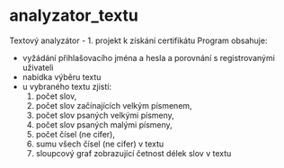 # analyzator_textu
Textový analyzátor - 1. projekt k získání certifikátu
Program obsahuje:
- vyžádání přihlašovacího jména a hesla a porovnání s registrovanými uživateli
- nabídka výběru textu
- u vybraného textu zjistí:
  1. počet slov,
  2. počet slov začínajících velkým písmenem,
  3. počet slov psaných velkými písmeny,
  4. počet slov psaných malými písmeny,
  5. počet čísel (ne cifer),
  6. sumu všech čísel (ne cifer) v textu
  7. sloupcový graf zobrazující četnost délek slov v textu

